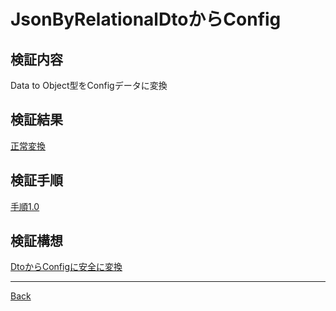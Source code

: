 # JsonByRelationalDtoからConfig
## 検証内容
Data to Object型をConfigデータに変換
## 検証結果
[正常変換](./SuccessTransfer/README.md)  
## 検証手順
[手順1.0](./Process1.0/README.md)  
## 検証構想
[DtoからConfigに安全に変換](./DtoToConfig/README.md)  

---
[Back](../README.md)  